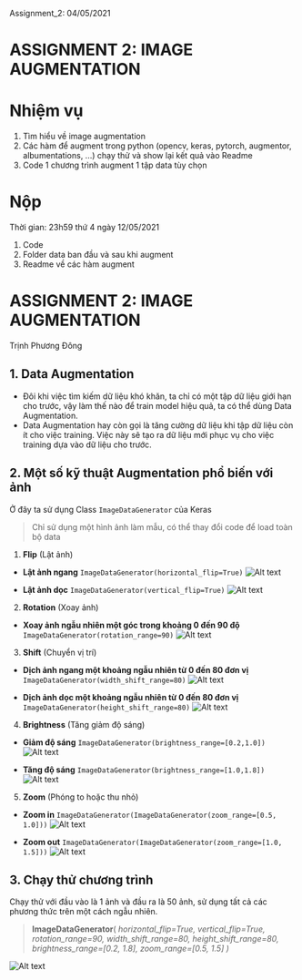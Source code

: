 Assignment_2: 04/05/2021

# ASSIGNMENT 2: IMAGE AUGMENTATION

# Nhiệm vụ

1. Tìm hiểu về image augmentation
2. Các hàm để augment trong python (opencv, keras, pytorch, augmentor, albumentations, ...) chạy thử và show lại kết quả vào Readme
3. Code 1 chương trình augment 1 tập data tùy chọn

# Nộp

Thời gian: 23h59 thứ 4 ngày 12/05/2021

1. Code
2. Folder data ban đầu và sau khi augment
3. Readme về các hàm augment

# ASSIGNMENT 2: IMAGE AUGMENTATION

Trịnh Phương Đông

## 1. Data Augmentation

- Đôi khi việc tìm kiếm dữ liệu khó khăn, ta chỉ có một tập dữ liệu giới hạn cho trước, vậy làm thế nào để train model hiệu quả, ta có thể dùng Data Augmentation.
- Data Augmentation hay còn gọi là tăng cường dữ liệu khi tập dữ liệu còn ít cho việc training. Việc này sẽ tạo ra dữ liệu mới phục vụ cho việc training dựa vào dữ liệu cho trước.

## 2. Một số kỹ thuật Augmentation phổ biến với ảnh

Ở đây ta sử dụng Class `ImageDataGenerator` của Keras

> Chỉ sử dụng một hình ảnh làm mẫu, có thể thay đổi code để load toàn bộ data

1. **Flip** (Lật ảnh)

- **Lật ảnh ngang**
  `ImageDataGenerator(horizontal_flip=True)`
  ![Alt text](Sample_Image/Flip_1.png "Flip")

- **Lật ảnh dọc**
  `ImageDataGenerator(vertical_flip=True)`
  ![Alt text](Sample_Image/Flip_2.png "Flip")

2. **Rotation** (Xoay ảnh)

- **Xoay ảnh ngẫu nhiên một góc trong khoảng 0 đến 90 độ**
  `ImageDataGenerator(rotation_range=90)`
  ![Alt text](Sample_Image/Rotation.png "Rotation")

3. **Shift** (Chuyển vị trí)

- **Dịch ảnh ngang một khoảng ngẫu nhiên từ 0 đến 80 đơn vị**
  `ImageDataGenerator(width_shift_range=80)`
  ![Alt text](Sample_Image/Width.png "Width")

- **Dịch ảnh dọc một khoảng ngẫu nhiên từ 0 đến 80 đơn vị**
  `ImageDataGenerator(height_shift_range=80)`
  ![Alt text](Sample_Image/Height.png "Height")

4. **Brightness** (Tăng giảm độ sáng)

- **Giảm độ sáng**
  `ImageDataGenerator(brightness_range=[0.2,1.0])`
  ![Alt text](Sample_Image/Bright_1.png "Darker")

- **Tăng độ sáng**
  `ImageDataGenerator(brightness_range=[1.0,1.8])`
  ![Alt text](Sample_Image/Bright_2.png "Lighter")

5. **Zoom** (Phóng to hoặc thu nhỏ)

- **Zoom in**
  `ImageDataGenerator(ImageDataGenerator(zoom_range=[0.5, 1.0]))`
  ![Alt text](Sample_Image/Zoom_in.png "Zoom")

- **Zoom out**
  `ImageDataGenerator(ImageDataGenerator(zoom_range=[1.0, 1.5]))`
  ![Alt text](Sample_Image/Zoom_out.png "Zoom")

## 3. Chạy thử chương trình

Chạy thử với đầu vào là 1 ảnh và đầu ra là 50 ảnh, sử dụng tất cả các phương thức trên một cách ngẫu nhiên.

> **ImageDataGenerator**(
> _horizontal_flip=True,
> vertical_flip=True,
> rotation_range=90,
> width_shift_range=80,
> height_shift_range=80,
> brightness_range=[0.2, 1.8],
> zoom_range=[0.5, 1.5]
> )_

![Alt text](Sample_Image/Example.png "Example")
